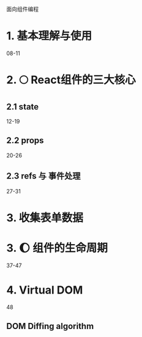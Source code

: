 面向组件编程


# 1. 基本理解与使用
08-11


# 2. :full_moon: React组件的三大核心

## 2.1 state
12-19

## 2.2 props
20-26

## 2.3 refs 与 事件处理
27-31



# 3. 收集表单数据


# 3. :moon: 组件的生命周期
37-47

# 4. Virtual DOM 
48

## DOM Diffing algorithm


